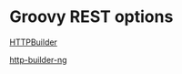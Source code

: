 # Groovy REST options

[HTTPBuilder](https://marketsplash.com/tutorials/groovy/groovy-rest/)

[http-builder-ng](https://http-builder-ng.github.io/http-builder-ng/)